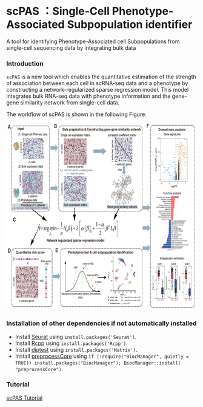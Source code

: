 # scPAS ：Single-Cell Phenotype-Associated Subpopulation identifier
 A tool for identifying Phenotype-Associated cell Subpopulations from single-cell sequencing data by integrating bulk data
### Introduction ###
`scPAS` is a new tool which enables the quantitative estimation of the strength of association between each cell in scRNA-seq data and a phenotype by constructing a network-regularized sparse regression model. This model integrates bulk RNA-seq data with phenotype information and the gene-gene similarity network from single-cell data. 

The workflow of scPAS is shown in the following Figure:

<p align="center">
<img src=Flow_diagram.png height="492" width="700">
</p>

### Installation of other dependencies if not automatically installed
- Install [Seurat](https://github.com/satijalab/seurat) using `install.packages('Seurat')`.
- Install [Rcpp](https://cran.r-project.org/web/packages/Rcpp/index.html) using `install.packages('Rcpp')`.
- Install [diptest](https://cran.r-project.org/web/packages/Matrix/index.html) using `install.packages('Matrix')`.
- Install [preprocessCore](https://www.bioconductor.org/packages/release/bioc/html/preprocessCore.html) using `if (!require("BiocManager", quietly = TRUE)) install.packages("BiocManager"); BiocManager::install( "preprocessCore")`.

### Tutorial ###
[scPAS Tutorial](https://github.com/aiminXie/scPAS/vignettes/Scissor_Tutorial.html)
